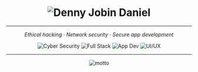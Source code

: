 <h1 align="center">
  <img src="https://readme-typing-svg.herokuapp.com?font=Orbitron&size=36&duration=3000&pause=1000&color=1E90FF&center=true&vCenter=true&width=820&lines=🔐+Cyber+Security+Enthusiast;💻+Full+Stack+Developer;📱+App+Developer;🎨+UI%2FUX+Designer" alt="Denny Jobin Daniel" />
</h1>

---

<p align="center">
  <em>Ethical hacking · Network security · Secure app development</em>
</p>

<p align="center">
  <img src="https://img.shields.io/badge/Cyber%20Security-1E90FF?style=for-the-badge&logo=kalilinux&logoColor=white" alt="Cyber Security" />
  <img src="https://img.shields.io/badge/Full%20Stack-1E90FF?style=for-the-badge&logo=react&logoColor=white" alt="Full Stack" />
  <img src="https://img.shields.io/badge/App%20Dev-1E90FF?style=for-the-badge&logo=android&logoColor=white" alt="App Dev" />
  <img src="https://img.shields.io/badge/UI%2FUX-1E90FF?style=for-the-badge&logo=figma&logoColor=white" alt="UI/UX" />
</p>

---

<p align="center">
  <img src="https://readme-typing-svg.herokuapp.com?font=Fira+Code&size=20&duration=2200&pause=800&color=1E90FF&center=true&vCenter=true&width=700&lines=Think+like+a+hacker;Build+secure+solutions;Keep+learning+every+day" alt="motto" />
</p>
